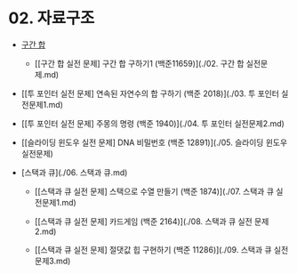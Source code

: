 # 02. 자료구조

- [구간 합](./01.구간_합.md)
  
  - [[구간 합 실전 문제] 구간 합 구하기1 (백준11659)](./02. 구간 합 실전문제.md)

- [[투 포인터 실전 문제] 연속된 자연수의 합 구하기 (백준 2018)](./03. 투 포인터 실전문제1.md)

- [[투 포인터 실전 문제] 주몽의 명령 (백준 1940)](./04. 투 포인터 실전문제2.md)

- [[슬라이딩 윈도우 실전 문제] DNA 비밀번호 (백준 12891)](./05. 슬라이딩 윈도우 실전문제)

- [스택과 큐](./06. 스택과 큐.md)
  
  - [[스택과 큐 실전 문제] 스택으로 수열 만들기 (백준 1874)](./07. 스택과 큐 실전문제1.md)
  
  - [[스택과 큐 실전 문제] 카드게임 (백준 2164)](./08. 스택과 큐 실전 문제2.md)
  
  - [[스택과 큐 실전 문제] 절댓값 힙 구현하기 (백준 11286)](./09. 스택과 큐 실전 문제3.md)


